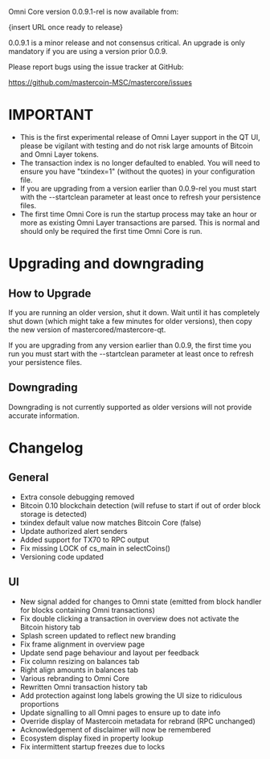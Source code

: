 Omni Core version 0.0.9.1-rel is now available from:

  {insert URL once ready to release}

0.0.9.1 is a minor release and not consensus critical.  An upgrade is only mandatory if you are using a version prior 0.0.9.

Please report bugs using the issue tracker at GitHub:

  https://github.com/mastercoin-MSC/mastercore/issues

IMPORTANT
=========

- This is the first experimental release of Omni Layer support in the QT UI, please be vigilant with testing and do not risk large amounts of Bitcoin and Omni Layer tokens.
- The transaction index is no longer defaulted to enabled.  You will need to ensure you have "txindex=1" (without the quotes) in your configuration file.
- If you are upgrading from a version earlier than 0.0.9-rel you must start with the --startclean parameter at least once to refresh your persistence files.
- The first time Omni Core is run the startup process may take an hour or more as existing Omni Layer transactions are parsed.  This is normal and should only be required the first time Omni Core is run.

Upgrading and downgrading
==========================

How to Upgrade
--------------

If you are running an older version, shut it down. Wait until it has completely shut down (which might take a few minutes for older versions), then copy the new version of mastercored/mastercore-qt.

If you are upgrading from any version earlier than 0.0.9, the first time you run you must start with the --startclean parameter at least once to refresh your persistence files.

Downgrading
-----------

Downgrading is not currently supported as older versions will not provide accurate information.

Changelog
=========

General
-------

- Extra console debugging removed
- Bitcoin 0.10 blockchain detection (will refuse to start if out of order block storage is detected)
- txindex default value now matches Bitcoin Core (false)
- Update authorized alert senders
- Added support for TX70 to RPC output
- Fix missing LOCK of cs_main in selectCoins()
- Versioning code updated


UI
--

- New signal added for changes to Omni state (emitted from block handler for blocks containing Omni transactions)
- Fix double clicking a transaction in overview does not activate the Bitcoin history tab
- Splash screen updated to reflect new branding
- Fix frame alignment in overview page
- Update send page behaviour and layout per feedback
- Fix column resizing on balances tab
- Right align amounts in balances tab
- Various rebranding to Omni Core
- Rewritten Omni transaction history tab
- Add protection against long labels growing the UI size to ridiculous proportions
- Update signalling to all Omni pages to ensure up to date info
- Override display of Mastercoin metadata for rebrand (RPC unchanged)
- Acknowledgement of disclaimer will now be remembered
- Ecosystem display fixed in property lookup
- Fix intermittent startup freezes due to locks
